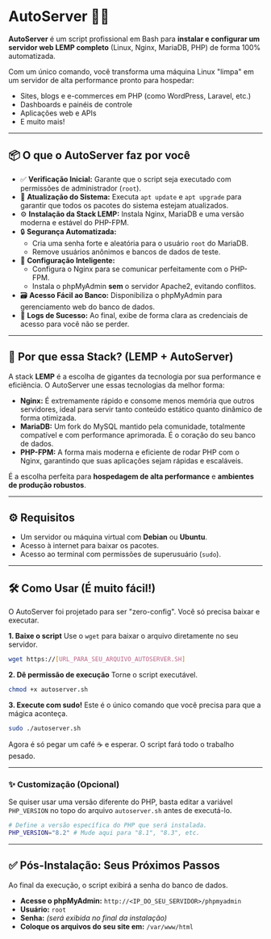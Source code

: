 # AutoServer 🚀🐧

**AutoServer** é um script profissional em Bash para **instalar e configurar um servidor web LEMP completo** (Linux, Nginx, MariaDB, PHP) de forma 100% automatizada.

Com um único comando, você transforma uma máquina Linux "limpa" em um servidor de alta performance pronto para hospedar:
- Sites, blogs e e-commerces em PHP (como WordPress, Laravel, etc.)
- Dashboards e painéis de controle
- Aplicações web e APIs
- E muito mais!

---

## 📦 O que o AutoServer faz por você

- ✅ **Verificação Inicial:** Garante que o script seja executado com permissões de administrador (`root`).
- 🔄 **Atualização do Sistema:** Executa `apt update` e `apt upgrade` para garantir que todos os pacotes do sistema estejam atualizados.
- ⚙️ **Instalação da Stack LEMP:** Instala Nginx, MariaDB e uma versão moderna e estável do PHP-FPM.
- 🔒 **Segurança Automatizada:**
    - Cria uma senha forte e aleatória para o usuário `root` do MariaDB.
    - Remove usuários anônimos e bancos de dados de teste.
- 🔌 **Configuração Inteligente:**
    - Configura o Nginx para se comunicar perfeitamente com o PHP-FPM.
    - Instala o phpMyAdmin **sem** o servidor Apache2, evitando conflitos.
- 🗃️ **Acesso Fácil ao Banco:** Disponibiliza o phpMyAdmin para gerenciamento web do banco de dados.
- 📜 **Logs de Sucesso:** Ao final, exibe de forma clara as credenciais de acesso para você não se perder.

---

## 🚀 Por que essa Stack? (LEMP + AutoServer)

A stack **LEMP** é a escolha de gigantes da tecnologia por sua performance e eficiência. O AutoServer une essas tecnologias da melhor forma:

-   **Nginx:** É extremamente rápido e consome menos memória que outros servidores, ideal para servir tanto conteúdo estático quanto dinâmico de forma otimizada.
-   **MariaDB:** Um fork do MySQL mantido pela comunidade, totalmente compatível e com performance aprimorada. É o coração do seu banco de dados.
-   **PHP-FPM:** A forma mais moderna e eficiente de rodar PHP com o Nginx, garantindo que suas aplicações sejam rápidas e escaláveis.

É a escolha perfeita para **hospedagem de alta performance** e **ambientes de produção robustos**.

---

## ⚙️ Requisitos

- Um servidor ou máquina virtual com **Debian** ou **Ubuntu**.
- Acesso à internet para baixar os pacotes.
- Acesso ao terminal com permissões de superusuário (`sudo`).

---

## 🛠️ Como Usar (É muito fácil!)

O AutoServer foi projetado para ser "zero-config". Você só precisa baixar e executar.

**1. Baixe o script**
Use o `wget` para baixar o arquivo diretamente no seu servidor.
```bash
wget https://[URL_PARA_SEU_ARQUIVO_AUTOSERVER.SH]
```

**2. Dê permissão de execução**
Torne o script executável.
```bash
chmod +x autoserver.sh
```

**3. Execute com sudo!**
Este é o único comando que você precisa para que a mágica aconteça.
```bash
sudo ./autoserver.sh
```
Agora é só pegar um café ☕ e esperar. O script fará todo o trabalho pesado.

---
### ✨ Customização (Opcional)

Se quiser usar uma versão diferente do PHP, basta editar a variável `PHP_VERSION` no topo do arquivo `autoserver.sh` antes de executá-lo.

```bash
# Define a versão específica do PHP que será instalada.
PHP_VERSION="8.2" # Mude aqui para "8.1", "8.3", etc.
```

---

## ✅ Pós-Instalação: Seus Próximos Passos

Ao final da execução, o script exibirá a senha do banco de dados.

- **Acesse o phpMyAdmin:** `http://<IP_DO_SEU_SERVIDOR>/phpmyadmin`
- **Usuário:** `root`
- **Senha:** *(será exibida no final da instalação)*
- **Coloque os arquivos do seu site em:** `/var/www/html`